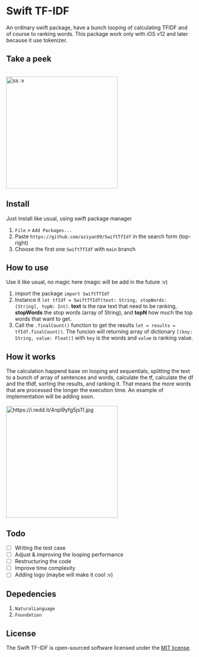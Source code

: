 # Swift TF-IDF

An ordinary swift package, have a bunch looping of calculating TFIDF and of course to ranking words. This package work only with iOS v12 and later because it use tokenizer.

## Take a peek

<br />
<img src="https://i.ibb.co/xjR7yZF/Simulator-Screen-Shot-i-Phone-12-2022-01-23-at-22-17-13.png" alt="ss :v" style="height: 300px; width:300px;"/>
<br />

## Install

Just install like usual, using swift package manager
1. `File` > `Add Packages...`
2. Paste `https://github.com/aziyan99/SwiftTfIdf` in the search form (top-right)
3. Choose the first one `SwiftTfIdf` with `main` branch

## How to use

Use it like usual, no magic here (magic will be add in the future :v)
1. import the package `import SwiftTfIdf`
2. Instance it `let tfIdf = SwiftTfIdf(text: String, stopWords: [String], topN: Int)`. **text** is the raw text that need to be ranking, **stopWords** the stop words (array of String), and **topN** how much the top words that want to get.
3. Call the `.finalCount()` function to get the results `let = results = tfIdf.finalCount()`. The funcion will returning array of dictionary `[(key: String, value: Float)]` with `key` is the words and `value` is ranking value.

## How it works

The calculation happend base on looping and sequentials, splitting the text to a bunch of array of sentences and words, calculate the tf, calculate the df and the tfidf, sorting the results, and ranking it. That means the more words that are processed the longer the execution time. An example of implementation will be adding soon.
<br />
<br />
<img src="https://i.redd.it/4npl9yfg5js11.jpg" alt="https://i.redd.it/4npl9yfg5js11.jpg" style="height: 300px; width:300px;"/>

## Todo

- [ ] Writing the test case
- [ ] Adjust & improving the looping performance
- [ ] Restructuring the code
- [ ] Improve time complexity
- [ ] Adding logo (maybe will make it cool :v)

## Depedencies

1. `NaturalLanguage`
2. `Foundation`

## License

The Swift TF-IDF is open-sourced software licensed under the [MIT license](https://opensource.org/licenses/MIT).

